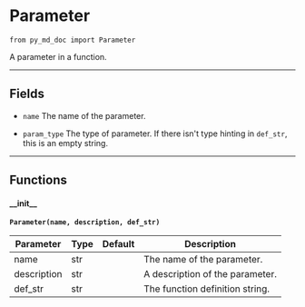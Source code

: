 # Parameter

`from py_md_doc import Parameter`

A parameter in a function.

***

## Fields

- `name` The name of the parameter.

- `param_type` The type of parameter. If there isn't type hinting in `def_str`, this is an empty string.

***

## Functions

#### \_\_init\_\_

**`Parameter(name, description, def_str)`**

| Parameter | Type | Default | Description |
| --- | --- | --- | --- |
| name |  str |  | The name of the parameter. |
| description |  str |  | A description of the parameter. |
| def_str |  str |  | The function definition string. |

